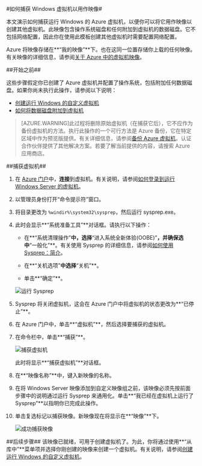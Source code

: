 <properties
	pageTitle="捕获运行 Windows Server 的虚拟机的映像"
	description="了解如何捕获运行 Windows Server 的 Azure 虚拟机 (VM) 的映像。"
	services="virtual-machines"
	documentationCenter=""
	authors="KBDAzure"
	manager="timlt"
	editor="tysonn"
	tags="azure-service-management"/>

<tags 
	ms.service="virtual-machines"	
	ms.date="07/16/2015"
	wacn.date="09/15/2015"/>

#如何捕获 Windows 虚拟机以用作映像#

本文演示如何捕获运行 Windows 的 Azure 虚拟机，以便你可以将它用作映像以创建其他虚拟机。此映像包含操作系统磁盘和任何附加到虚拟机的数据磁盘。它不包括网络配置，因此你在使用此模板创建其他虚拟机时需要配置网络配置。

Azure 将映像存储在**“我的映像”**下。也在这同一位置存储你上载的任何映像。有关映像的详细信息，请参阅[关于 Azure 中的虚拟机映像][]。

##开始之前##

这些步骤假定你已创建了 Azure 虚拟机并配置了操作系统，包括附加任何数据磁盘。如果你尚未执行此操作，请参阅以下说明：

- [创建运行 Windows 的自定义虚拟机][]
- [如何将数据磁盘附加到虚拟机][]

> [AZURE.WARNING]此过程将删除原始虚拟机（在捕获它后），它不应作为备份虚拟机的方法。执行此操作的一个可行方法是 Azure 备份，它在特定区域中作为预览版提供。有关详细信息，请参阅[备份 Azure 虚拟机](/documentation/articles/backup-azure-vms)。认证合作伙伴提供了其他解决方案。若要了解当前提供的内容，请搜索 Azure 应用商店。

##捕获虚拟机##

1. 在 [Azure 门户](http://manage.windowsazure.cn)中，**连接**到虚拟机。有关说明，请参阅[如何登录到运行 Windows Server 的虚拟机][]。

2.	以管理员身份打开“命令提示符”窗口。


3.	将目录更改为 `%windir%\system32\sysprep`，然后运行 sysprep.exe。


4. 	此时会显示**“系统准备工具”**对话框。请执行以下操作：


	- 在**“系统清理操作”**中，选择**“进入系统全新体验(OOBE)”**，并确保选中**“一般化”**。有关使用 Sysprep 的详细信息，请参阅[如何使用 Sysprep：简介][]。

	- 在**“关机选项”**中选择**“关机”**。

	- 单击**“确定”**。

	![运行 Sysprep](./media/virtual-machines-capture-image-windows-server/SysprepGeneral.png)

7.	Sysprep 将关闭虚拟机，这会在 Azure 门户中将虚拟机的状态更改为**“已停止”**。

8.	在 Azure 门户中，单击**“虚拟机”**，然后选择要捕获的虚拟机。

9.	在命令栏中，单击**“捕获”**。

	![捕获虚拟机](./media/virtual-machines-capture-image-windows-server/CaptureVM.png)

	此时将显示**“捕获虚拟机”**对话框。

10.	在**“映像名称”**中，键入新映像的名称。

11.	在将 Windows Server 映像添加到自定义映像组之前，该映像必须先按前面步骤中的说明通过运行 Sysprep 来通用化。单击**“我已经在虚拟机上运行了 Sysprep”**以指明你已完成此操作。

12.	单击复选标记以捕获映像。新映像现在将显示在**“映像”**下。

 	![成功捕获映像](./media/virtual-machines-capture-image-windows-server/VMCapturedImageAvailable.png)

##后续步骤##
该映像已就绪，可用于创建虚拟机了。为此，你将通过使用**“从库中”**菜单项并选择你刚创建的映像来创建一个虚拟机。有关说明，请参阅[创建运行 Windows 的自定义虚拟机][]。

	
[关于 Azure 中的虚拟机映像]: http://msdn.microsoft.com/zn-ch/library/azure/dn790290.aspx
[创建运行 Windows 的自定义虚拟机]: /documentation/articles/virtual-machines-windows-create-custom
[如何将数据磁盘附加到虚拟机]: /documentation/articles/storage-windows-attach-disk
[如何登录到运行 Windows Server 的虚拟机]: /documentation/articles/virtual-machines-log-on-windows-server
[如何使用 Sysprep：简介]: http://technet.microsoft.com/zh-cn/library/bb457073.aspx
[Run Sysprep.exe]: ./media/virtual-machines-capture-image-windows-server/SysprepCommand.png
[Enter Sysprep.exe options]: ./media/virtual-machines-capture-image-windows-server/SysprepGeneral.png
[The virtual machine is stopped]: ./media/virtual-machines-capture-image-windows-server/SysprepStopped.png
[Capture an image of the virtual machine]: ./media/virtual-machines-capture-image-windows-server/CaptureVM.png
[Enter the image name]: ./media/virtual-machines-capture-image-windows-server/Capture.png
[Image capture successful]: ./media/virtual-machines-capture-image-windows-server/CaptureSuccess.png
[Use the captured image]: ./media/virtual-machines-capture-image-windows-server/MyImagesWindows.png

<!---HONumber=69-->